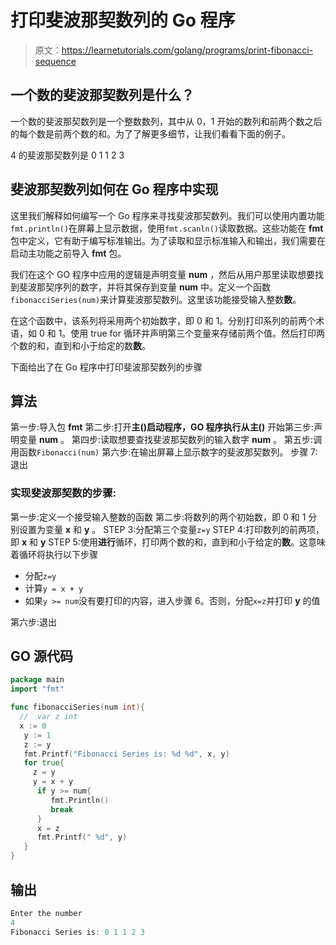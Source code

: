 # 打印斐波那契数列的 Go 程序

> 原文：<https://learnetutorials.com/golang/programs/print-fibonacci-sequence>

## 一个数的斐波那契数列是什么？

一个数的斐波那契数列是一个整数数列，其中从 0，1 开始的数列和前两个数之后的每个数是前两个数的和。为了了解更多细节，让我们看看下面的例子。

4 的斐波那契数列是 0 1 1 2 3

## 斐波那契数列如何在 Go 程序中实现

这里我们解释如何编写一个 Go 程序来寻找斐波那契数列。我们可以使用内置功能`fmt.println()`在屏幕上显示数据，使用`fmt.scanln()`读取数据。这些功能在 **fmt** 包中定义，它有助于编写标准输出。为了读取和显示标准输入和输出，我们需要在启动主功能之前导入 **fmt** 包。

我们在这个 GO 程序中应用的逻辑是声明变量 **num** ，然后从用户那里读取想要找到斐波那契序列的数字，并将其保存到变量 **num** 中。定义一个函数`fibonacciSeries(num)`来计算斐波那契数列。这里该功能接受输入整数**数**。

在这个函数中，该系列将采用两个初始数字，即 0 和 1。分别打印系列的前两个术语，如 0 和 1。使用 true for 循环并声明第三个变量来存储前两个值。然后打印两个数的和，直到和小于给定的数**数**。

下面给出了在 Go 程序中打印斐波那契数列的步骤

## 算法

第一步:导入包 **fmt**
第二步:打开**主()**启动程序，GO 程序执行从**主()**
开始第三步:声明变量 **num** 。
第四步:读取想要查找斐波那契数列的输入数字 **num** 。
第五步:调用函数`Fibonacci(num)`
第六步:在输出屏幕上显示数字的斐波那契数列。
步骤 7:退出

### 实现斐波那契数的步骤:

第一步:定义一个接受输入整数的函数
第二步:将数列的两个初始数，即 0 和 1 分别设置为变量 **x** 和 **y** 。
STEP 3:分配第三个变量`z=y`
STEP 4:打印数列的前两项，即 **x** 和 **y**
STEP 5:使用**进行**循环，打印两个数的和，直到和小于给定的**数**。这意味着循环将执行以下步骤

*   分配`z=y`
*   计算`y = x + y`
*   如果`y >= num`没有要打印的内容，进入步骤 6。否则，分配`x=z`并打印 **y** 的值

第六步:退出

## GO 源代码

```go
package main
import "fmt"

func fibonacciSeries(num int){
  //  var z int
  x := 0
   y := 1
   z := y
   fmt.Printf("Fibonacci Series is: %d %d", x, y)
   for true{
     z = y
     y = x + y
      if y >= num{
         fmt.Println()
         break
      }
      x = z
      fmt.Printf(" %d", y)
   }
} 

```

## 输出

```go
Enter the number
4
Fibonacci Series is: 0 1 1 2 3
```